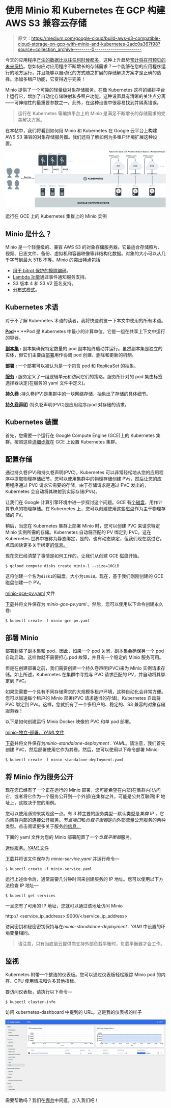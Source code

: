 # 使用 Minio 和 Kubernetes 在 GCP 构建 AWS S3 兼容云存储

> 原文：<https://medium.com/google-cloud/build-aws-s3-compatible-cloud-storage-on-gcp-with-minio-and-kubernetes-2adc0a367f98?source=collection_archive---------0----------------------->

今天的应用程序[产生的数据比以往任何时候都多](https://blog.minio.io/object-storage-what-is-it-all-about-62920ca164ca#.qfa0ylbd1)，这种上升趋势[预计将在可预见的未来保持](https://www.emc.com/leadership/digital-universe/2014iview/executive-summary.htm)。您如何应对应用程序不断增长的存储需求？一个能够在您的应用程序运行的地方运行，并且能够以自动化的方式随之扩展的存储解决方案才是正确的选择。添加多租户功能，它变得近乎完美！

Minio 提供了一个可靠的轻量级对象存储服务。在像 Kubernetes 这样的编排平台上运行它，增加了自动化存储映射和多租户功能。这种设置具有清晰的关注点分离——可伸缩性的最重要参数之一。此外，在这种设置中很容易找到并隔离错误。

> 运行在 Kubernetes 等编排平台上的 Minio 是满足不断增长的存储需求的完美解决方案。

在本帖中，我们将看到如何用 Minio 和 Kubernetes 在 Google 云平台上构建 AWS S3 兼容的对象存储服务器。我们还将了解如何为多租户环境扩展这种设置。

![](img/4dcf529075f20ef67b626fd38e235fbf.png)

运行在 GCE 上的 Kubernetes 集群上的 Minio 实例

## Minio 是什么？

Minio 是一个轻量级的、兼容 AWS S3 的对象存储服务器。它最适合存储照片、视频、日志文件、备份、虚拟机和容器映像等非结构化数据。对象的大小可以从几千字节到最大 5TB 不等。Minio 的突出特点包括

*   [用于 bitrot 保护的擦除编码](https://docs.minio.io/docs/minio-erasure-code-quickstart-guide)。
*   [Lambda 功能](https://docs.minio.io/docs/golang-client-api-reference#ListenBucketNotification)通过事件通知服务支持。
*   S3 版本 4 和 S3 V2 签名支持。
*   [分布式模式](https://github.com/minio/minio/tree/master/docs/distributed)。

## Kubernetes 术语

对于不了解 Kubernetes 术语的读者，我将快速浏览一下本文中使用的所有术语。

[**Pod**](http://kubernetes.io/docs/user-guide/pods/)**:**Pod 是 Kubernetes 中最小的计算单位。它是一组在共享上下文中运行的容器。

[**副本集**](https://kubernetes.io/docs/user-guide/replicasets/) **:** 副本集确保特定数量的 pod 副本始终启动并运行。虽然副本集是独立的实体，但它们主要由[部署](https://kubernetes.io/docs/user-guide/deployments/)用作协调 pod 创建、删除和更新的机制。

[**部署**](http://kubernetes.io/docs/user-guide/deployments/) **:** 一个部署可以被认为是一个包含 pod 和 ReplicaSet 的抽象。

[**服务**](http://kubernetes.io/docs/user-guide/services/) **:** 服务定义了一组逻辑单元和访问它们的策略。服务所针对的 pod 集由标签选择器决定(在服务的 yaml 文件中定义)。

[**持久卷**](http://kubernetes.io/docs/user-guide/persistent-volumes/#introduction) :持久卷(PV)是集群中的一块网络存储，抽象出了存储的具体细节。

[**持久卷声明**](http://kubernetes.io/docs/user-guide/persistent-volumes/#persistentvolumeclaims) :持久卷声明(PVC)是应用程序/pod 对存储的请求。

## Kubernetes 装置

首先，您需要一个运行在 Google Compute Engine (GCE)上的 Kubernetes 集群。按照这些[详细步骤](http://kubernetes.io/docs/getting-started-guides/gce/)在 GCE 上设置 Kubernetes 集群。

## 配置存储

通过持久卷(PV)和持久卷声明(PVC)，Kubernetes 可以非常轻松地从您的应用程序中提取物理存储细节。您可以使用集群中的物理存储创建 PVs，然后让您的应用程序通过 PVC 请求它需要的存储。由于存储请求是通过 PVC 发出的，Kubernetes 会自动将其映射到实际存储(PVs)。

让我们在 Google 计算引擎环境中进一步探讨这个问题。GCE 有[个磁盘](https://cloud.google.com/compute/docs/disks/add-persistent-disk#create_disk)，用作计算节点的物理存储。在 Kubernetes 上，您可以创建使用这些磁盘作为主干物理存储的 PV。

稍后，当您在 Kubernetes 集群上部署 Minio 时，您可以创建 PVC 来请求特定 Minio 实例所需的存储。Kubernetes 自动将匹配的 PV 绑定到 PVC。这在 Kubernetes 世界中被称为静态绑定，是的，也有动态绑定，但我们现在跳过它。点击阅读更多关于绑定[的信息。](http://kubernetes.io/docs/user-guide/persistent-volumes/#binding)

现在您已经清楚了事情是如何工作的，让我们从创建 GCE 磁盘开始。

```
$ gcloud compute disks create minio-1 --size=10GiB
```

这将创建一个名为`disk1`的磁盘，大小为`10GiB`。现在，基于我们刚刚创建的 GCE 磁盘创建一个 PV。

[minio-gce-pv.yaml](https://gist.github.com/NitishT/2f55d9bc3425b7e1679d3f52d9020df3) 文件

[下载](https://gist.githubusercontent.com/NitishT/2f55d9bc3425b7e1679d3f52d9020df3/raw/990febef8b3c321b9cde3cdac30258fc7bdd2ff1/minio-gce-pv.yaml)并将文件保存为 *minio-gce-pv.yaml* 。然后，您可以使用以下命令创建永久卷:

```
$ kubectl create -f minio-gce-pv.yaml
```

## 部署 Minio

部署封装了副本集和 pod，因此，如果一个 pod 关闭，副本集会确保另一个 pod 自动启动。这样你就不需要担心 pod 故障，并且有一个稳定的 Minio 服务可用。

但是在创建部署之前，我们需要创建一个持久卷声明(PVC)来为 Minio 实例请求存储。如上所述，Kubernetes 在集群中寻找与 PVC 请求匹配的 PV，并自动将其绑定到 PVC。

如果您需要一个具有不同存储需求的大规模多租户环境，这种自动化会非常方便。您可以加速每个租户的 Minio 部署(PVC 请求适当的存储)。Kubernetes 自动将 PVC 绑定到 PVs。这样，您就拥有了一个多租户的、稳定的、S3 兼容的对象存储服务器！

以下是如何创建运行 Minio Docker 映像的 PVC 和单 pod 部署。

[minio-独立-部署。*YAML*文件](https://gist.github.com/NitishT/d8a32eef314d8cb826c80ecab4ddc786)

[下载](https://gist.githubusercontent.com/NitishT/d8a32eef314d8cb826c80ecab4ddc786/raw/b04817715628f6f68a7bea543d80d60524442609/minio-standalone-deployment.yaml)并将文件保存为*minio-standalone-deployment . YAML*。请注意，我们首先创建 PVC，然后部署使用它作为其卷。然后，您可以使用以下命令部署 Minio:

```
$ kubectl create -f minio-standalone-deployment.yaml
```

## 将 Minio 作为服务公开

现在您已经有了一个正在运行的 Minio 部署，您可能希望在内部(在集群内)访问它，或者将它作为一个服务公开到一个外部(在集群之外，可能是公共互联网)IP 地址上，这取决于您的用例。

您可以使用*服务*来实现这一点。有 3 种主要的服务类型—默认类型是*集群 IP* ，它向集群内部的连接公开服务。*节点端口*和*负载平衡器*是向外部流量公开服务的两种类型。点击阅读更多关于服务[的信息。](http://kubernetes.io/docs/user-guide/services/#publishing-services---service-types)

下面的 yaml 文件为您的 Minio 部署配置了一个*负载平衡器*服务。

[迷你服务。*YAML*文件](https://gist.github.com/NitishT/23446d053bd4fbef1676dcaa8eed54f7)

[下载](https://gist.githubusercontent.com/NitishT/23446d053bd4fbef1676dcaa8eed54f7/raw/061eceef5dc166b7ab2e7345fba0ca8be09b6110/minio-standalone-service.yaml)并将该文件保存为 *minio-service.yaml* 并运行命令—

```
$ kubectl create -f minio-service.yaml
```

运行上述命令后，通常需要几分钟时间来创建服务的 IP 地址。您可以使用以下方法检查 IP 地址—

```
$ kubectl get services
```

一旦您有了可用的 IP 地址，您就可以通过该地址访问 Minio

http:// <service_ip_address>:9000/</service_ip_address>

访问密钥和秘密密钥保持与在*minio-standalone-deployment . YAML*中设置的环境变量相同。

> 请注意，只有当底层云提供商支持外部负载平衡时，负载平衡器才会工作。

## 监视

Kubernetes 附带一个整洁的仪表板。您可以通过仪表板轻松跟踪 Minio pod 的内存、CPU 使用情况和许多其他指标。

要访问仪表板，请执行以下命令—

```
$ kubectl cluster-info
```

访问 kubernetes-dashboard 中提到的 URL。这是我的仪表板的样子

![](img/981901e8bd1961fa65d5e0a3568cfc99.png)

需要帮助吗？我们在[懈怠](http://slack.minio.io)中闲逛。加入我们吧！